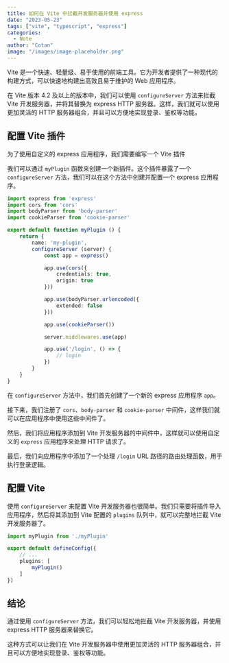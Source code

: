 ```yaml
---
title: 如何在 Vite 中拦截开发服务器并使用 express
date: "2023-05-23"
tags: ["vite", "typescript", "express"]
categories:
  - Note 
author: "Cotan"
image: "/images/image-placeholder.png"
---
```



Vite 是一个快速、轻量级、易于使用的前端工具。它为开发者提供了一种现代的构建方式，可以快速地构建出高效且易于维护的 Web 应用程序。

在 Vite 版本 4.2 及以上的版本中，我们可以使用 `configureServer` 方法来拦截 Vite 开发服务器，并将其替换为 express HTTP 服务器。这样，我们就可以使用更加灵活的 HTTP 服务器组合，并且可以方便地实现登录、鉴权等功能。

## 配置 Vite 插件

为了使用自定义的 express 应用程序，我们需要编写一个 Vite 插件

我们可以通过 `myPlugin` 函数来创建一个新插件。这个插件暴露了一个 `configureServer` 方法，我们可以在这个方法中创建并配置一个 express 应用程序。

```ts
import express from 'express'
import cors from 'cors'
import bodyParser from 'body-parser'
import cookieParser from 'cookie-parser'

export default function myPlugin () {
    return {
        name: 'my-plugin',
        configureServer (server) {
            const app = express()

            app.use(cors({
                credentials: true,
                origin: true
            }))

            app.use(bodyParser.urlencoded({
                extended: false
            }))

            app.use(cookieParser())

            server.middlewares.use(app)

            app.use('/login', () => {
                // login
            })
        }
    }
}
```

在 `configureServer` 方法中，我们首先创建了一个新的 express 应用程序 `app`。

接下来，我们注册了 `cors`、`body-parser` 和 `cookie-parser` 中间件，这样我们就可以在应用程序中使用这些中间件了。

然后，我们将应用程序添加到 Vite 开发服务器的中间件中，这样就可以使用自定义的 `express` 应用程序来处理 HTTP 请求了。

最后，我们向应用程序中添加了一个处理 `/login` URL 路径的路由处理函数，用于执行登录逻辑。

## 配置 Vite

使用 `configureServer` 来配置 Vite 开发服务器也很简单。我们只需要将插件导入应用程序，然后将其添加到 Vite 配置的 `plugins` 队列中，就可以完整地拦截 Vite 开发服务器了。

```ts
import myPlugin from './myPlugin'

export default defineConfig({
    // ...
    plugins: [
        myPlugin()
    ]
})
```

## 结论

通过使用 `configureServer` 方法，我们可以轻松地拦截 Vite 开发服务器，并使用 express HTTP 服务器来替换它。

这种方式可以让我们在 Vite 开发服务器中使用更加灵活的 HTTP 服务器组合，并且可以方便地实现登录、鉴权等功能。
